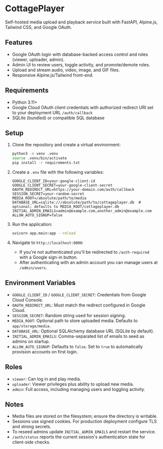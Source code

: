 # CottagePlayer

Self-hosted media upload and playback service built with FastAPI, Alpine.js, Tailwind CSS, and Google OAuth.

## Features

- Google OAuth login with database-backed access control and roles (viewer, uploader, admin).
- Admin UI to review users, toggle activity, and promote/demote roles.
- Upload and stream audio, video, image, and GIF files.
- Responsive Alpine.js/Tailwind front-end.

## Requirements

- Python 3.11+
- Google Cloud OAuth client credentials with authorized redirect URI set to your deployment URL `/auth/callback`
- SQLite (bundled) or compatible SQL database

## Setup

1. Clone the repository and create a virtual environment:
   ```bash
   python3 -m venv .venv
   source .venv/bin/activate
   pip install -r requirements.txt
   ```

2. Create a `.env` file with the following variables:
   ```env
   GOOGLE_CLIENT_ID=your-google-client-id
   GOOGLE_CLIENT_SECRET=your-google-client-secret
   OAUTH_REDIRECT_URL=https://your-domain.com/auth/callback
   SESSION_SECRET=your-random-secret
   MEDIA_ROOT=/absolute/path/to/media
   DATABASE_URL=sqlite:///absolute/path/to/cottageplayer.db  # optional; defaults to MEDIA_ROOT/cottageplayer.db
   INITIAL_ADMIN_EMAILS=admin@example.com,another_admin@example.com
   ALLOW_AUTO_SIGNUP=false
   ```

3. Run the application:
   ```bash
   uvicorn app.main:app --reload
   ```

4. Navigate to `http://localhost:8000`:
   - If you're not authenticated you'll be redirected to `/auth-required` with a Google sign-in button.
   - After authenticating with an admin account you can manage users at `/admin/users`.

## Environment Variables

- `GOOGLE_CLIENT_ID` / `GOOGLE_CLIENT_SECRET`: Credentials from Google Cloud Console.
- `OAUTH_REDIRECT_URL`: Must match the redirect configured in Google Cloud.
- `SESSION_SECRET`: Random string used for session signing.
- `MEDIA_ROOT`: Optional path to store uploaded media. Defaults to `app/storage/media`.
- `DATABASE_URL`: Optional SQLAlchemy database URL (SQLite by default).
- `INITIAL_ADMIN_EMAILS`: Comma-separated list of emails to seed as admins on startup.
- `ALLOW_AUTO_SIGNUP`: Defaults to `false`. Set to `true` to automatically provision accounts on first login.

## Roles

- `viewer`: Can log in and play media.
- `uploader`: Viewer privileges plus ability to upload new media.
- `admin`: Full access, including managing users and toggling activity.

## Notes

- Media files are stored on the filesystem; ensure the directory is writable.
- Sessions use signed cookies. For production deployment configure TLS and strong secrets.
- To reseed admins update `INITIAL_ADMIN_EMAILS` and restart the service.
- `/auth/status` reports the current session's authentication state for client-side checks.
